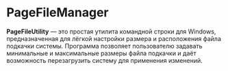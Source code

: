 # PageFileManager

**PageFileUtility** — это простая утилита командной строки для Windows, предназначенная для лёгкой настройки размера и расположения файла подкачки системы. Программа позволяет пользователю задавать минимальные и максимальные размеры файла подкачки и даёт возможность перезагрузить систему для применения изменений.
